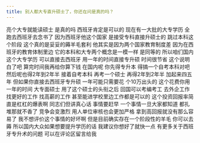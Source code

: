 ```yaml
---
title: 别人都大专直升硕士了，你还在问是真的吗？
---
```

亮个大专就能读硕士
是真的吗
西班牙肯定是可以的
现在有一大批的大专学历
全跑去西班牙去念书了
因为西班牙他这个国家
是接受专科直接升硕士的
跳过本科这个阶段
这个真的是妥妥的薅羊毛套利
他其实是因为两个国家教育制度差
因为在西班牙的教育体制里边
它的本科和大专两个概念是一模一样
是同等的
所以咱们国内这个大专学历
可以直接去西班牙
用一年的时间直接专升硕
时间很节省
这个说明白了吧
算完时间我再给你算下钱
在国内呢
你先得专升本
得搞一个自考本科对吧
然后呢也得2年到2年半
接着自考本科
再考一个硕士
再得2年到2年半
加起来四五年
但如果你直接去西班牙专升硕
一年可能只需要花
个10万出头的
这个花费你用一年的时间
大专面硕士
用了这个硕士的头衔之后
回国可以考编考工
去外企工作
找更好的工作
找高薪的工作
甚至能进学校里边工作都是可以的
这个投资回报率简直是杠杠的爆表啊
同志们但讲真心话
事情要赶早
一个事情一旦大家都知道
都扎堆那就不香了
竞争会变激烈
用人单位审核也会更加严格
拿到高回报就没有那么容易了
我不想评价这个事情的好坏啊
但是目前确实存在一个阶段性的羊毛
你可以去薅
所以国内大众如果想要提升学历的话
我建议你想好了就快一点
有更多关于西班牙专升术的问题
可以在评论区留言给我
